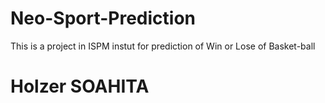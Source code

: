 # Neo-Sport-Prediction
This is a project in ISPM instut for prediction of Win or Lose of Basket-ball

# Holzer SOAHITA
